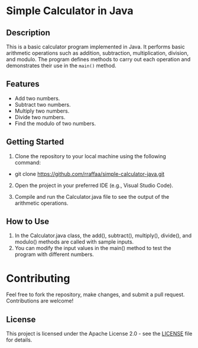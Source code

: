 # Simple Calculator in Java

## Description

This is a basic calculator program implemented in Java. It performs basic arithmetic operations such as addition, subtraction, multiplication, division, and modulo. The program defines methods to carry out each operation and demonstrates their use in the `main()` method.

## Features

- Add two numbers.
- Subtract two numbers.
- Multiply two numbers.
- Divide two numbers.
- Find the modulo of two numbers.

## Getting Started

1. Clone the repository to your local machine using the following command:

  -  git clone https://github.com/rraffaa/simple-calculator-java.git
  
2. Open the project in your preferred IDE (e.g., Visual Studio Code).

3. Compile and run the Calculator.java file to see the output of the arithmetic operations.

## How to Use

1. In the Calculator.java class, the add(), subtract(), multiply(), divide(), and modulo() methods are called with sample inputs.
2. You can modify the input values in the main() method to test the program with different numbers.

# Contributing
Feel free to fork the repository, make changes, and submit a pull request. Contributions are welcome!

## License
This project is licensed under the Apache License 2.0 - see the [LICENSE](./LICENSE) file for details.
